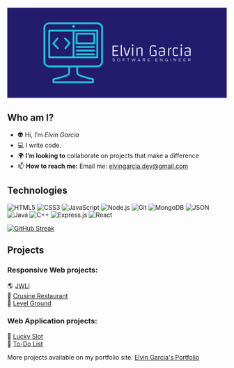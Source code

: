![cover](cover.png)


## Who am I?
- :alien: Hi, I’m <em>Elvin Garcia</em>
- :computer: I write code.
- :earth_africa: <strong>I’m looking to</strong> collaborate on projects that make a difference
- 📫 <strong>How to reach me:</strong> Email me: elvingarcia.dev@gmail.com

## Technologies
![HTML5](https://img.shields.io/badge/HTML5-E34F26?style=for-the-badge&logo=HTML5&logoColor=white)
![CSS3](https://img.shields.io/badge/CSS3-1572B6?style=for-the-badge&logo=CSS3&logoColor=white)
![JavaScript](https://img.shields.io/badge/JavaScript-F7DF1E?style=for-the-badge&logo=JavaScript&logoColor=white)
![Node.js](https://img.shields.io/badge/Node.js-339933?style=for-the-badge&logo=Node.js&logoColor=white)
![Git](https://img.shields.io/badge/Git-F05032?style=for-the-badge&logo=Git&logoColor=white)
![MongoDB](https://img.shields.io/badge/MongoDB-47A248?style=for-the-badge&logo=MongoDB&logoColor=white)
![JSON](https://img.shields.io/badge/JSON-000000?style=for-the-badge&logo=JSON&logoColor=white)
![Java](https://img.shields.io/badge/java-%23ED8B00.svg?style=for-the-badge&logo=java&logoColor=white)
![C++](https://img.shields.io/badge/c++-%2300599C.svg?style=for-the-badge&logo=c%2B%2B&logoColor=white)
![Express.js](https://img.shields.io/badge/express.js-%23404d59.svg?style=for-the-badge&logo=express&logoColor=%2361DAFB)
![React](https://img.shields.io/badge/react-%2320232a.svg?style=for-the-badge&logo=react&logoColor=%2361DAFB)

[![GitHub Streak](https://streak-stats.demolab.com/?user=elvingarciadev&theme=prussian	)](https://git.io/streak-stats)


## Projects
### Responsive Web projects:
🌎 [JWLI](https://jwlinitiative.netlify.app/)</br>
🍔 [Crusine Restaurant](https://cusinerestaurant.netlify.app/)</br>
🥋 [Level Ground](https://level-ground-mockup.netlify.app/)</br>

### Web Application projects:
🎰 [Lucky Slot](https://slot-machinegame.netlify.app/)</br>
🧹 [To-Do List](https://todo-list-organizer.netlify.app/)</br>


More projects available on my portfolio site: [Elvin Garcia's Portfolio](https://elvingarcia.netlify.app/)
